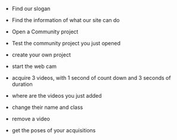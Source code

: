 - Find our slogan
- Find the information of what our site can do

- Open a Community project
- Test the community project you just opened

- create your own project
- start the web cam
- acquire 3 videos, with 1 second of count down and 3 seconds of duration

- where are the videos you just added
- change their name and class
- remove a video

- get the poses of your acquisitions